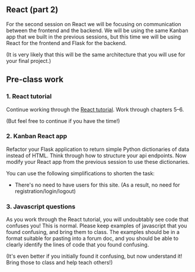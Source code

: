 ## React (part 2)

For the second session on React we will be focusing on
communication between the frontend and the backend. We will
be using the same Kanban app that we built in the previous
sessions, but this time we will be using React for the
frontend and Flask for the backend.

(It is very likely that this will be the same architecture
that you will use for your final project.)

## Pre-class work

### 1. React tutorial

Continue working through the [React tutorial](https://blog.miguelgrinberg.com/post/the-react-mega-tutorial-chapter-1-modern-javascript).
Work through chapters 5–6.

(But feel free to continue if you have the time!)

### 2. Kanban React app

Refactor your Flask application to return simple Python
dictionaries of data instead of HTML. Think through how
to structure your api endpoints. Now modify your React app
from the previous session to use these dictionaries.

You can use the following simplifications to shorten the task:

- There's no need to have users for this site. (As a result, no need for registration/login/logout)

### 3. Javascript questions

As you work through the React tutorial, you will undoubtably see
code that confuses you! This is normal. Please keep examples of
javascript that you found confusing, and bring them to class.
The examples should be in a format suitable for pasting into a
forum doc, and you should be able to clearly identify the
lines of code that you found confusing.

(It's even better if you initially found it confusing, but
now understand it! Bring those to class and help teach others!)
